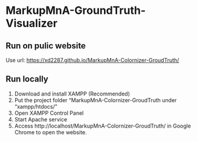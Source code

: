 # MarkupMnA-GroundTruth-Visualizer

## Run on pulic website
Use url: https://xd2287.github.io/MarkupMnA-Colornizer-GroudTruth/

## Run locally
1. Download and install XAMPP (Recommended)
2. Put the project folder “MarkupMnA-Colornizer-GroudTruth under “xampp/htdocs/”
3. Open XAMPP Control Panel 
4. Start Apache service
5. Access http://localhost/MarkupMnA-Colornizer-GroudTruth/ in Google Chrome to open the website.
